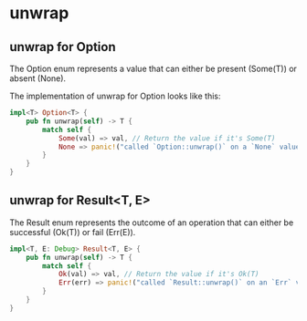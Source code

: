 # unwrap

## unwrap for Option<T>

The Option enum represents a value that can either be present (Some(T)) or absent (None).

The implementation of unwrap for Option<T> looks like this:

```rs
impl<T> Option<T> {
    pub fn unwrap(self) -> T {
        match self {
            Some(val) => val, // Return the value if it's Some(T)
            None => panic!("called `Option::unwrap()` on a `None` value"), // Panic if it's None
        }
    }
}
```

## unwrap for Result<T, E>

The Result enum represents the outcome of an operation that can either be successful (Ok(T)) or fail (Err(E)).

```rs
impl<T, E: Debug> Result<T, E> {
    pub fn unwrap(self) -> T {
        match self {
            Ok(val) => val, // Return the value if it's Ok(T)
            Err(err) => panic!("called `Result::unwrap()` on an `Err` value: {:?}", err), // Panic with debug info if it's Err(E)
        }
    }
}
```
